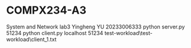 # COMPX234-A3
System and Network lab3
Yingheng YU 20233006333
python server.py 51234
python client.py localhost 51234 test-workload\test-workload\client_1.txt